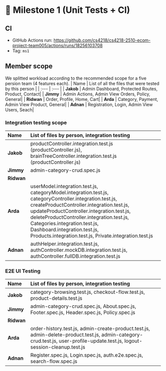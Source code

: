 # 🧩 Milestone 1 (Unit Tests + CI)

## CI
* GitHub Actions run: https://github.com/cs4218/cs4218-2510-ecom-project-team005/actions/runs/18256103708
* Tag: `ms1`

## Member scope
We splitted workload according to the recommended scope for a five persion team (4 features each). 
| Name | List of all the files that were tested by this person |
| :--- | :--- |
| **Jakob** | Admin Dashboard, Protected Routes, Product, Contact|
| **Jimmy** | Admin Actions, Admin View Orders, Policy, General|
| **Ridwan** | Order, Profile, Home, Cart|
| **Arda** | Category, Payment, Admin View Product, General|
| **Adnan** | Registration, Login, Admin View Users, Seach|


### Integration testing scope
| Name | List of files by person, integration testing |
| :--- | :--- |
| **Jakob** | productController.integration.test.js (productController.js), brainTreeController.integration.test.js (productController.js)|
| **Jimmy** | admin-category-crud.spec.js |
| **Ridwan** | |
| **Arda** | userModel.integration.test.js, categoryModel.integration.test.js, categoryController.integration.test.js, createProductController.integration.test.js, updateProductController.integration.test.js, deleteProductController.integration.test.js, Categories.integration.test.js, Dashboard.integration.test.js, Products.integration.test.js, Private.integration.test.js |
| **Adnan** | authHelper.integration.test.js, authController.mockDB.integration.test.js, authController.fullDB.integration.test.js

### E2E UI Testing
| Name | List of files by person, integration testing |
| :--- | :--- |
| **Jakob** | category-browsing.test.js, checkout-flow.test.js, product-details.test.js |
| **Jimmy** | admin-category-crud.spec.js, About.spec.js, Footer.spec.js, Header.spec.js, Policy.spec.js |
| **Ridwan** | | 
| **Arda** | order-history.test.js, admin-create-product.test.js, admin-delete-product.test.js, admin-category-crud.test.js, user-profile-update.test.js, logout-session-cleanup.test.js |
| **Adnan** | Register.spec.js, Login.spec.js, auth.e2e.spec.js, search-flow.spec.js
